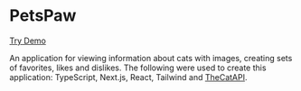 # PetsPaw

[Try Demo](https://petspaw-iva-stasia.vercel.app/)

An application for viewing information about cats with images, creating sets of favorites, likes and dislikes.
The following were used to create this application: TypeScript, Next.js, React, Tailwind and [TheCatAPI](https://thecatapi.com/).
